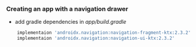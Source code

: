 ### Creating an app with a navigation drawer     
     
     
- add gradle dependencies in *app/build.gradle*
```groovy
    implementaion 'androidx.navigation:navigation-fragment-ktx:2.3.2'
    implementaion 'androidx.navigation:navigation-ui-ktx:2.3.2'
```